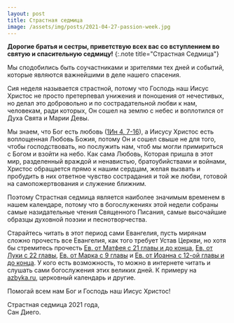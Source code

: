 ```yaml
---
layout: post
title: Страстная седмица
image: /assets/img/posts/2021-04-27-passion-week.jpg
---
```


<strong>Дорогие братья и сестры, приветствую всех вас со вступлением во святую и спасительную седмицу!</strong>
{:.note title="Страстная Седмица"}

Мы сподобились быть соучастниками и зрителями тех дней и событий, которые являются важнейшими в деле нашего спасения.

Сия неделя называется страстной, потому что Господь наш Иисус Христос не просто претерпевал унижения  и поношения от нечестивых, но делал это добровольно и по сострадательной любви к нам, человекам, ради которых, Он сошел на землю с небес и воплотился от Духа Свята и Марии Девы. 

Мы знаем, что Бог есть любовь (<a href="https://azbyka.ru/biblia/?1Jn.4:7-16" target="_blank">1Ин 4, 7-16</a>), а Иисусу Христос есть воплощенная Любовь Божия, потому Он и сошел свыше не для того, чтобы господствовать, но послужить нам, чтоб мы могли примириться с Богом и взойти на небо. Как сама Любовь, Которая пришла в этот мир, разделенный враждой и ненавистью, братоубийствами и войнами, Христос обращается прямо к нашим сердцам, желая вызвать и пробудить в них ответное чувство сострадания и той же любви, готовой на  самопожертвования  и служение ближним. 

Поэтому Страстная седмица является наиболее значимым временем  в нашем календаре, потому что в богослужениях этой недели собраны самые назидательные чтения Священного Писания, самые высочайшие образцы духовной поэзии и песнотворчества.

Старайтесь читать в этот период сами Евангелия, пусть мирянам сложно прочесть все Евангелия, как того требует Устав Церкви, но хотя бы стремитесь прочесть <a href="https://azbyka.ru/biblia/?Mt.21,21&r" target="_blank_">Ев. от Матфея с 21 главы и до конца</a>, <a href="https://azbyka.ru/biblia/?Lk.22&r" target="_blank_">Ев. от Луки с 22 главы</a>, <a href="https://azbyka.ru/biblia/?Mk.9&r" target="_blank_">Ев. от Марка с 9 главы<a/> и <a href="https://azbyka.ru/biblia/?Jn.12&r" target="_blank_">Ев. от Иоанна с 12-ой главы и до конца<a/>. У кого есть возможность, то можно в интернете читать и слушать сами богослужения этих великих дней. К примеру на <a href="https://azbyka.ru/bogosluzhenie-online">azbyka.ru</a>, церковный календарь и другие.

Помогай всем нам Бог и Господь наш Иисус Христос!

Страстная седмица 2021 года,<br />
Сан Диего.
